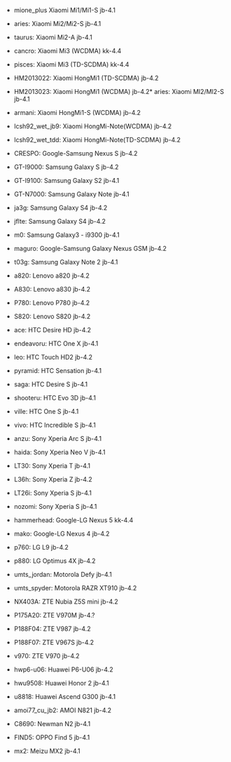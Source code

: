 * mione_plus Xiaomi Mi1/Mi1-S jb-4.1
* aries: Xiaomi Mi2/Mi2-S jb-4.1
* taurus: Xiaomi Mi2-A jb-4.1
* cancro: Xiaomi Mi3 (WCDMA) kk-4.4
* pisces: Xiaomi Mi3 (TD-SCDMA) kk-4.4
* HM2013022: Xiaomi HongMi1 (TD-SCDMA) jb-4.2
* HM2013023: Xiaomi HongMi1 (WCDMA) jb-4.2* aries: Xiaomi MI2/MI2-S jb-4.1
* armani: Xiaomi HongMi1-S (WCDMA) jb-4.2
* lcsh92_wet_jb9: Xiaomi HongMi-Note(WCDMA) jb-4.2
* lcsh92_wet_tdd: Xiaomi HongMi-Note(TD-SCDMA) jb-4.2


* CRESPO: Google-Samsung Nexus S jb-4.2
* GT-I9000: Samsung Galaxy S jb-4.2
* GT-I9100: Samsung Galaxy S2 jb-4.1
* GT-N7000: Samsung Galaxy Note jb-4.1
* ja3g: Samsung Galaxy S4 jb-4.2
* jflte: Samsung Galaxy S4 jb-4.2
* m0: Samsung Galaxy3 - i9300 jb-4.1
* maguro: Google-Samsung Galaxy Nexus GSM jb-4.2
* t03g: Samsung Galaxy Note 2 jb-4.1


* a820: Lenovo a820 jb-4.2
* A830: Lenovo a830 jb-4.2
* P780: Lenovo P780 jb-4.2
* S820: Lenovo S820 jb-4.2


* ace: HTC Desire HD jb-4.2
* endeavoru: HTC One X jb-4.1
* leo: HTC Touch HD2 jb-4.2
* pyramid: HTC Sensation jb-4.1
* saga: HTC Desire S jb-4.1
* shooteru: HTC Evo 3D jb-4.1
* ville: HTC One S jb-4.1
* vivo: HTC Incredible S jb-4.1


* anzu: Sony Xperia Arc S jb-4.1
* haida: Sony Xperia Neo V jb-4.1
* LT30: Sony Xperia T jb-4.1
* L36h: Sony Xperia Z jb-4.2
* LT26i: Sony Xperia S jb-4.1
* nozomi: Sony Xperia S jb-4.1


* hammerhead: Google-LG Nexus 5 kk-4.4
* mako: Google-LG Nexus 4 jb-4.2
* p760: LG L9 jb-4.2
* p880: LG Optimus 4X jb-4.2


* umts_jordan: Motorola Defy jb-4.1
* umts_spyder: Motorola RAZR XT910 jb-4.2


* NX403A: ZTE Nubia Z5S mini jb-4.2
* P175A20: ZTE V970M jb-4.?
* P188F04: ZTE V987 jb-4.2
* P188F07: ZTE V967S jb-4.2
* v970: ZTE V970 jb-4.2


* hwp6-u06: Huawei P6-U06 jb-4.2
* hwu9508: Huawei Honor 2 jb-4.1
* u8818: Huawei Ascend G300 jb-4.1


* amoi77_cu_jb2: AMOI N821 jb-4.2
* C8690: Newman N2  jb-4.1
* FIND5: OPPO Find 5 jb-4.1
* mx2: Meizu MX2 jb-4.1
